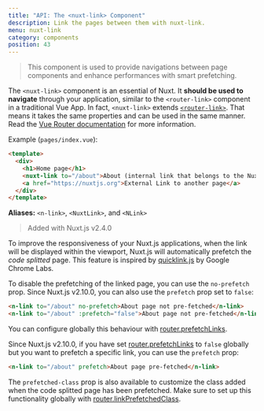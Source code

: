 ```yaml
---
title: "API: The <nuxt-link> Component"
description: Link the pages between them with nuxt-link.
menu: nuxt-link
category: components
position: 43
---
```


> This component is used to provide navigations between page components and enhance performances with smart prefetching.

The `<nuxt-link>` component is an essential of Nuxt. It **should be used to navigate** through your application, similar to the `<router-link>` component in a traditional Vue App. In fact, `<nuxt-link>` extends [`<router-link>`](https://router.vuejs.org/api/#router-link). That means it takes the same properties and can be used in the same manner. Read the [Vue Router documentation](https://router.vuejs.org/api/#router-link) for more information.

Example (`pages/index.vue`):

```html
<template>
  <div>
    <h1>Home page</h1>
    <nuxt-link to="/about">About (internal link that belongs to the Nuxt App)</nuxt-link>
    <a href="https://nuxtjs.org">External Link to another page</a>
  </div>
</template>
```

**Aliases:** `<n-link>`, `<NuxtLink>`, and `<NLink>`

> Added with Nuxt.js v2.4.0

To improve the responsiveness of your Nuxt.js applications, when the link will be displayed within the viewport, Nuxt.js will automatically prefetch the *code splitted* page. This feature is inspired by [quicklink.js](https://github.com/GoogleChromeLabs/quicklink) by Google Chrome Labs.

To disable the prefetching of the linked page, you can use the `no-prefetch` prop. Since Nuxt.js v2.10.0, you can also use the `prefetch` prop set to `false`:

```html
<n-link to="/about" no-prefetch>About page not pre-fetched</n-link>
<n-link to="/about" :prefetch="false">About page not pre-fetched</n-link>
```

You can configure globally this behaviour with [router.prefetchLinks](/api/configuration-router#prefetchlinks).

Since Nuxt.js v2.10.0, if you have set [router.prefetchLinks](/api/configuration-router#prefetchlinks) to `false` globally but you want to prefetch a specific link, you can use the `prefetch` prop:

```html
<n-link to="/about" prefetch>About page pre-fetched</n-link>
```

The `prefetched-class` prop is also available to customize the class added when the code splitted page has been prefetched. Make sure to set up this functionality globally with [router.linkPrefetchedClass](/api/configuration-router#linkprefetchedclass).
